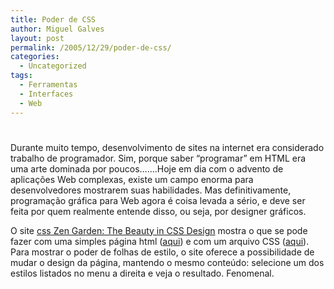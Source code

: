 ```yaml
---
title: Poder de CSS
author: Miguel Galves
layout: post
permalink: /2005/12/29/poder-de-css/
categories:
  - Uncategorized
tags:
  - Ferramentas
  - Interfaces
  - Web
---
```

# 

Durante muito tempo, desenvolvimento de sites na internet era considerado trabalho de programador. Sim, porque saber “programar” em HTML era uma arte dominada por poucos…….Hoje em dia com o advento de aplicações Web complexas, existe um campo enorma para desenvolvedores mostrarem suas habilidades. Mas definitivamente, programação gráfica para Web agora é coisa levada a sério, e deve ser feita por quem realmente entende disso, ou seja, por designer gráficos.

O site [css Zen Garden: The Beauty in CSS Design][1] mostra o que se pode fazer com uma simples página html ([aqui][2]) e com um arquivo CSS ([aqui][3]). Para mostrar o poder de folhas de estilo, o site oferece a possibilidade de mudar o design da página, mantendo o mesmo conteúdo: selecione um dos estilos listados no menu a direita e veja o resultado. Fenomenal. 
> > 

 [1]: http://www.csszengarden.com/
 [2]: http://www.csszengarden.com/zengarden-sample.html
 [3]: http://www.csszengarden.com/zengarden-sample.css